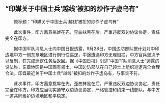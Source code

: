 ## “印媒关于中国士兵‘越线’被扣的炒作子虚乌有”
　　原标题：“印媒关于中国士兵‘越线’被扣的炒作子虚乌有”

　　此次事件，印方蓄意挑衅在先，歪曲抹黑在后，严重违反双边协议协定，责任完全在印方。

　　据中国军队消息人士向中国日报透露，9月28日，中国边防部队按计划对中印边境中方一侧东章地区进行例行性巡逻，中途遭遇印方无理阻拦，中方官兵坚决予以反制，在完成巡逻任务后返回。据《中国日报》引述“中国军队消息人士”透露的说法称，东章地区是中国固有领土，中国边防部队在自己领土上组织巡逻完全合理合法。印媒最近关于中国士兵“越线”被扣的炒作子虚乌有，与事实不符。

　　此次事件，印方蓄意挑衅在先，歪曲抹黑在后，严重违反双边协议协定，责任完全在印方。印方应当切实遵守双边协议协定，严格管控和约束一线部队，与中方一道共同维护边境地区和平稳定。



